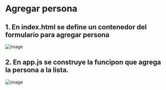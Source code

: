 # Agregar persona

## 1. En index.html se define un contenedor del formulario para agregar persona 

![image](https://user-images.githubusercontent.com/31961588/200460695-70b27249-8e5e-4538-980d-2e10f91fd84e.png)

## 2. En app.js se construye la funcipon que agrega la persona a la lista. 

![image](https://user-images.githubusercontent.com/31961588/200460844-096dedec-ddd4-4fbe-927f-73fba5029278.png)
